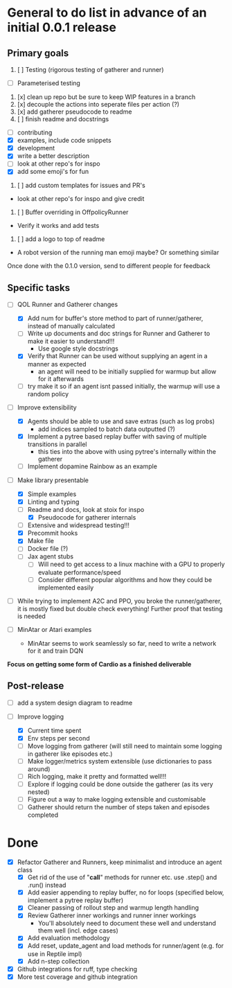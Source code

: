 # General to do list in advance of an initial 0.0.1 release

## Primary goals
1. [ ] Testing (rigorous testing of gatherer and runner)
  * [ ] Parameterised testing
1. [x] clean up repo but be sure to keep WIP features in a branch
1. [x] decouple the actions into seperate files per action (?)
1. [x] add gatherer pseudocode to readme
1. [ ] finish readme and docstrings
  * [ ] contributing
  * [x] examples, include code snippets
  * [x] development
  * [x] write a better description
  * [ ] look at other repo's for inspo
  * [x] add some emoji's for fun
1. [ ] add custom templates for issues and PR's
  * look at other repo's for inspo and give credit
1. [ ] Buffer overriding in OffpolicyRunner
  * Verify it works and add tests
1. [ ] add a logo to top of readme
  * A robot version of the running man emoji maybe? Or something similar

Once done with the 0.1.0 version, send to different people for feedback

## Specific tasks
* [ ] QOL Runner and Gatherer changes
  * [x] Add num for buffer's store method to part of runner/gatherer, instead of manually calculated
  * [ ] Write up documents and doc strings for Runner and Gatherer to make it easier to understand!!!
    * Use google style docstrings
  * [x] Verify that Runner can be used without supplying an agent in a manner as expected
    * an agent will need to be initially supplied for warmup but allow for it afterwards
  * [ ] try make it so if an agent isnt passed initially, the warmup will use a random policy

* [ ] Improve extensibility
  * [x] Agents should be able to use and save extras (such as log probs)
    * add indices sampled to batch data outputted (?)
  * [x] Implement a pytree based replay buffer with saving of multiple transitions in parallel
    * this ties into the above with using pytree's internally within the gatherer
  * [ ] Implement dopamine Rainbow as an example

* [ ] Make library presentable
  * [x] Simple examples
  * [x] Linting and typing
  * [ ] Readme and docs, look at stoix for inspo
    * [x] Pseudocode for gatherer internals
  * [ ] Extensive and widespread testing!!!
  * [x] Precommit hooks
  * [x] Make file
  * [ ] Docker file (?)
  * [ ] Jax agent stubs
    * [ ] Will need to get access to a linux machine with a GPU to properly evaluate performance/speed
    * [ ] Consider different popular algorithms and how they could be implemented easily

* [ ] While trying to implement A2C and PPO, you broke the runner/gatherer, it is mostly fixed
      but double check everything! Further proof that testing is needed

* [ ] MinAtar or Atari examples
  * MinAtar seems to work seamlessly so far, need to write a network for it and train DQN

__Focus on getting some form of Cardio as a finished deliverable__

## Post-release
* [ ] add a system design diagram to readme

* [ ] Improve logging
  * [x] Current time spent
  * [x] Env steps per second
  * [ ] Move logging from gatherer (will still need to maintain some logging in gatherer like episodes etc.)
  * [ ] Make logger/metrics system extensible (use dictionaries to pass around)
  * [ ] Rich logging, make it pretty and formatted well!!!
  * [ ] Explore if logging could be done outside the gatherer (as its very nested)
  * [ ] Figure out a way to make logging extensible and customisable
  * [ ] Gatherer should return the number of steps taken and episodes completed

# Done
* [x] Refactor Gatherer and Runners, keep minimalist and introduce an agent class
  * [x] Get rid of the use of "__call__" methods for runner etc. use .step() and .run() instead
  * [x] Add easier appending to replay buffer, no for loops (specified below, implement a pytree replay buffer)
  * [x] Cleaner passing of rollout step and warmup length handling
  * [x] Review Gatherer inner workings and runner inner workings
    * You'll absolutely need to document these well and understand them well (incl. edge cases)
  * [x] Add evaluation methodology
  * [x] Add reset, update_agent and load methods for runner/agent (e.g. for use in Reptile impl)
  * [x] Add n-step collection

* [x] Github integrations for ruff, type checking
* [x] More test coverage and github integration

